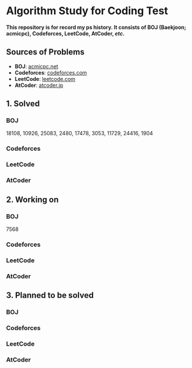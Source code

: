 # Algorithm Study for Coding Test
**This repository is for record my ps history. It consists of BOJ (Baekjoon; acmicpc), Codeforces, LeetCode, AtCoder,  *etc*.**

## Sources of Problems
 - **BOJ**: [acmicpc.net](https://acmicpc.net)
 - **Codeforces**: [codeforces.com](https://codeforces.com)
 - **LeetCode**: [leetcode.com](https://leetcode.com)
 - **AtCoder**: [atcoder.jp](https://atcoder.jp)

## **1. Solved**
### **BOJ**
18108, 10926, 25083, 2480, 17478, 3053, 11729, 24416, 1904
### **Codeforces**
### **LeetCode**
### **AtCoder**

## **2. Working on**
### **BOJ**
7568
### **Codeforces**
### **LeetCode**
### **AtCoder**

## **3. Planned to be solved**
### **BOJ**
### **Codeforces**
### **LeetCode**
### **AtCoder**